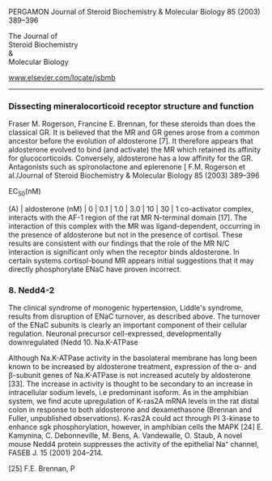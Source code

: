 
PERGAMON
Journal of Steroid Biochemistry & Molecular Biology 85 (2003) 389–396

The Journal of  
Steroid Biochemistry  
&  
Molecular Biology  

www.elsevier.com/locate/jsbmb

---

### Dissecting mineralocorticoid receptor structure and function

Fraser M. Rogerson, Francine E. Brennan,
for these steroids than does the classical GR. It is believed that the MR and GR genes arose from a common ancestor before the evolution of aldosterone [7]. It therefore appears that aldosterone evolved to bind (and activate) the MR which retained its affinity for glucocorticoids. Conversely, aldosterone has a low affinity for the GR. Antagonists such as spironolactone and eplerenone [
F.M. Rogerson et al./Journal of Steroid Biochemistry & Molecular Biology 85 (2003) 389–396

EC<sub>50</sub>(nM)

(A)
| aldosterone (nM) | 0 | 0.1 | 1.0 | 3.0 | 10 | 30 | 1
co-activator complex, interacts with the AF-1 region of the rat MR N-terminal domain [17]. The interaction of this complex with the MR was ligand-dependent, occurring in the presence of aldosterone but not in the presence of cortisol. These results are consistent with our findings that the role of the MR N/C interaction is significant only when the receptor binds aldosterone. In certain systems cortisol-bound MR appears
initial suggestions that it may directly phosphorylate ENaC have proven incorrect.

### 8. Nedd4-2

The clinical syndrome of monogenic hypertension, Liddle's syndrome, results from disruption of ENaC turnover, as described above. The turnover of the ENaC subunits is clearly an important component of their cellular regulation. Neuronal precursor cell-expressed, developmentally downregulated (Nedd
10. Na.K-ATPase

Although Na.K-ATPase activity in the basolateral membrane has long been known to be increased by aldosterone treatment, expression of the α- and β-subunit genes of Na.K-ATPase is not increased acutely by aldosterone [33]. The increase in activity is thought to be secondary to an increase in intracellular sodium levels, i.e
predominant isoform. As in the amphibian system, we find acute upregulation of K-ras2A mRNA levels in the rat distal colon in response to both aldosterone and dexamethasone (Brennan and Fuller, unpublished observations). K-ras2A could act through PI 3-kinase to enhance sgk phosphorylation, however, in amphibian cells the MAPK
[24] E. Kamynina, C. Debonneville, M. Bens, A. Vandewalle, O. Staub, A novel mouse Nedd4 protein suppresses the activity of the epithelial Na⁺ channel, FASEB J. 15 (2001) 204–214.

[25] F.E. Brennan, P